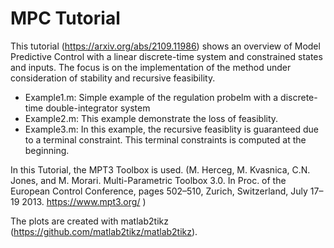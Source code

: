 # MPC Tutorial
This tutorial (https://arxiv.org/abs/2109.11986) shows an overview of Model Predictive Control with a linear discrete-time system and constrained states and inputs. The focus is on the implementation of the method under consideration of stability and recursive feasibility. 

* Example1.m: Simple example of the regulation probelm with a discrete-time double-integrator system
* Example2.m: This example demonstrate the loss of feasiblity. 
* Example3.m: In this example, the recursive feasiblity is guaranteed due to a terminal constraint. This terminal constraints is computed at the beginning. 

In this Tutorial, the MPT3 Toolbox is used. 
(M. Herceg, M. Kvasnica, C.N. Jones, and M. Morari. Multi-Parametric Toolbox 3.0. In Proc. of the European Control Conference, pages 502–510, Zurich, Switzerland, July 17–19 2013. https://www.mpt3.org/ ) 

The plots are created with matlab2tikz (https://github.com/matlab2tikz/matlab2tikz). 
